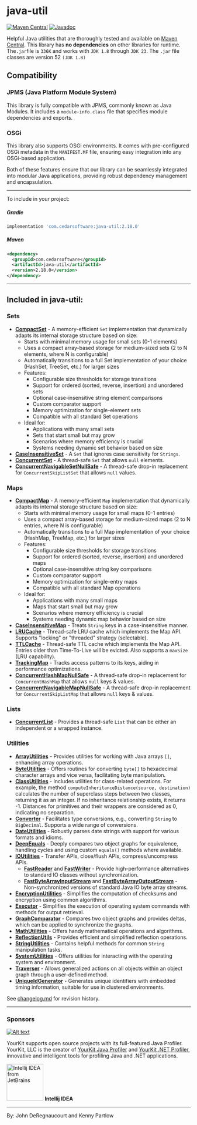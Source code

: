 java-util
=========
<!--[![Build Status](https://travis-ci.org/jdereg/java-util.svg?branch=master)](https://travis-ci.org/jdereg/java-util) -->
[![Maven Central](https://badgen.net/maven/v/maven-central/com.cedarsoftware/java-util)](https://central.sonatype.com/search?q=java-util&namespace=com.cedarsoftware)
[![Javadoc](https://javadoc.io/badge/com.cedarsoftware/java-util.svg)](http://www.javadoc.io/doc/com.cedarsoftware/java-util)

Helpful Java utilities that are thoroughly tested and available on [Maven Central](https://central.sonatype.com/search?q=java-util&namespace=com.cedarsoftware). 
This library has <b>no dependencies</b> on other libraries for runtime.
The`.jar`file is `336K` and works with `JDK 1.8` through `JDK 23`.
The `.jar` file classes are version 52 `(JDK 1.8)`
## Compatibility

### JPMS (Java Platform Module System)

This library is fully compatible with JPMS, commonly known as Java Modules. It includes a `module-info.class` file that 
specifies module dependencies and exports. 

### OSGi

This library also supports OSGi environments. It comes with pre-configured OSGi metadata in the `MANIFEST.MF` file, ensuring easy integration into any OSGi-based application. 

Both of these features ensure that our library can be seamlessly integrated into modular Java applications, providing robust dependency management and encapsulation.

---
To include in your project:
##### Gradle
```groovy
implementation 'com.cedarsoftware:java-util:2.18.0'
```

##### Maven
```xml
<dependency>
  <groupId>com.cedarsoftware</groupId>
  <artifactId>java-util</artifactId>
  <version>2.18.0</version>
</dependency>
```
---

## Included in java-util:

### Sets
- **[CompactSet](/src/main/java/com/cedarsoftware/util/CompactSet.java)** - A memory-efficient `Set` implementation that dynamically adapts its internal storage structure based on size:
  - Starts with minimal memory usage for small sets (0-1 elements)
  - Uses a compact array-based storage for medium-sized sets (2 to N elements, where N is configurable)
  - Automatically transitions to a full Set implementation of your choice (HashSet, TreeSet, etc.) for larger sizes
  - Features:
    - Configurable size thresholds for storage transitions
    - Support for ordered (sorted, reverse, insertion) and unordered sets
    - Optional case-insensitive string element comparisons
    - Custom comparator support
    - Memory optimization for single-element sets
    - Compatible with all standard Set operations
  - Ideal for:
    - Applications with many small sets
    - Sets that start small but may grow
    - Scenarios where memory efficiency is crucial
    - Systems needing dynamic set behavior based on size
- **[CaseInsensitiveSet](/src/main/java/com/cedarsoftware/util/CaseInsensitiveSet.java)** - A `Set` that ignores case sensitivity for `Strings`.
- **[ConcurrentSet](/src/main/java/com/cedarsoftware/util/ConcurrentSet.java)** - A thread-safe `Set` that allows `null` elements.
- **[ConcurrentNavigableSetNullSafe](/src/main/java/com/cedarsoftware/util/ConcurrentNavigableSetNullSafe.java)** - A thread-safe drop-in replacement for `ConcurrentSkipListSet` that allows `null` values. 

### Maps
- **[CompactMap](/src/main/java/com/cedarsoftware/util/CompactMap.java)** - A memory-efficient `Map` implementation that dynamically adapts its internal storage structure based on size:
  - Starts with minimal memory usage for small maps (0-1 entries)
  - Uses a compact array-based storage for medium-sized maps (2 to N entries, where N is configurable)
  - Automatically transitions to a full Map implementation of your choice (HashMap, TreeMap, etc.) for larger sizes
  - Features:
    - Configurable size thresholds for storage transitions
    - Support for ordered (sorted, reverse, insertion) and unordered maps
    - Optional case-insensitive string key comparisons
    - Custom comparator support
    - Memory optimization for single-entry maps
    - Compatible with all standard Map operations
  - Ideal for:
    - Applications with many small maps
    - Maps that start small but may grow
    - Scenarios where memory efficiency is crucial
    - Systems needing dynamic map behavior based on size
- **[CaseInsensitiveMap](/src/main/java/com/cedarsoftware/util/CaseInsensitiveMap.java)** - Treats `String` keys in a case-insensitive manner.
- **[LRUCache](/src/main/java/com/cedarsoftware/util/LRUCache.java)** - Thread-safe LRU cache which implements the Map API.  Supports "locking" or "threaded" strategy (selectable).
- **[TTLCache](/src/main/java/com/cedarsoftware/util/TTLCache.java)** - Thread-safe TTL cache which implements the Map API. Entries older than Time-To-Live will be evicted.  Also supports a `maxSize` (LRU capability).
- **[TrackingMap](/src/main/java/com/cedarsoftware/util/TrackingMap.java)** - Tracks access patterns to its keys, aiding in performance optimizations.
- **[ConcurrentHashMapNullSafe](/src/main/java/com/cedarsoftware/util/ConcurrentHashMapNullSafe.java)** - A thread-safe drop-in replacement for `ConcurrentHashMap` that allows `null` keys & values.
- **[ConcurrentNavigableMapNullSafe](/src/main/java/com/cedarsoftware/util/ConcurrentNavigableMapNullSafe.java)** - A thread-safe drop-in replacement for `ConcurrentSkipListMap` that allows `null` keys & values.

### Lists
- **[ConcurrentList](/src/main/java/com/cedarsoftware/util/ConcurrentList.java)** - Provides a thread-safe `List` that can be either an independent or a wrapped instance.

### Utilities
- **[ArrayUtilities](/src/main/java/com/cedarsoftware/util/ArrayUtilities.java)** - Provides utilities for working with Java arrays `[]`, enhancing array operations.
- **[ByteUtilities](/src/main/java/com/cedarsoftware/util/ByteUtilities.java)** - Offers routines for converting `byte[]` to hexadecimal character arrays and vice versa, facilitating byte manipulation.
- **[ClassUtilities](/src/main/java/com/cedarsoftware/util/ByteUtilities.java)** - Includes utilities for class-related operations. For example, the method `computeInheritanceDistance(source, destination)` calculates the number of superclass steps between two classes, returning it as an integer. If no inheritance relationship exists, it returns -1. Distances for primitives and their wrappers are considered as 0, indicating no separation.
- **[Converter](/src/main/java/com/cedarsoftware/util/Converter.java)** - Facilitates type conversions, e.g., converting `String` to `BigDecimal`. Supports a wide range of conversions.
- **[DateUtilities](/src/main/java/com/cedarsoftware/util/DateUtilities.java)** - Robustly parses date strings with support for various formats and idioms.
- **[DeepEquals](/src/main/java/com/cedarsoftware/util/DeepEquals.java)** - Deeply compares two object graphs for equivalence, handling cycles and using custom `equals()` methods where available.
- **[IOUtilities](/src/main/java/com/cedarsoftware/util/IOUtilities.java)** - Transfer APIs, close/flush APIs, compress/uncompress APIs.
  - **[FastReader](/src/main/java/com/cedarsoftware/util/FastReader.java)** and **[FastWriter](/src/main/java/com/cedarsoftware/util/FastWriter.java)** - Provide high-performance alternatives to standard IO classes without synchronization.
  - **[FastByteArrayInputStream](/src/main/java/com/cedarsoftware/util/FastByteArrayInputStream.java)** and **[FastByteArrayOutputStream](/src/main/java/com/cedarsoftware/util/FastByteArrayOutputStream.java)** - Non-synchronized versions of standard Java IO byte array streams.
- **[EncryptionUtilities](/src/main/java/com/cedarsoftware/util/EncryptionUtilities.java)** - Simplifies the computation of checksums and encryption using common algorithms.
- **[Executor](/src/main/java/com/cedarsoftware/util/Executor.java)** - Simplifies the execution of operating system commands with methods for output retrieval.
- **[GraphComparator](/src/main/java/com/cedarsoftware/util/GraphComparator.java)** - Compares two object graphs and provides deltas, which can be applied to synchronize the graphs.
- **[MathUtilities](/src/main/java/com/cedarsoftware/util/GraphComparator.java)** - Offers handy mathematical operations and algorithms.
- **[ReflectionUtils](/src/main/java/com/cedarsoftware/util/ReflectionUtils.java)** - Provides efficient and simplified reflection operations.
- **[StringUtilities](/src/main/java/com/cedarsoftware/util/StringUtilities.java)** - Contains helpful methods for common `String` manipulation tasks.
- **[SystemUtilities](/src/main/java/com/cedarsoftware/util/SystemUtilities.java)** - Offers utilities for interacting with the operating system and environment.
- **[Traverser](/src/main/java/com/cedarsoftware/util/Traverser.java)** - Allows generalized actions on all objects within an object graph through a user-defined method.
- **[UniqueIdGenerator](/src/main/java/com/cedarsoftware/util/UniqueIdGenerator.java)** - Generates unique identifiers with embedded timing information, suitable for use in clustered environments.

See [changelog.md](/changelog.md) for revision history.

---
### Sponsors
[![Alt text](https://www.yourkit.com/images/yklogo.png "YourKit")](https://www.yourkit.com/.net/profiler/index.jsp)

YourKit supports open source projects with its full-featured Java Profiler.
YourKit, LLC is the creator of <a href="https://www.yourkit.com/java/profiler/index.jsp">YourKit Java Profiler</a>
and <a href="https://www.yourkit.com/.net/profiler/index.jsp">YourKit .NET Profiler</a>,
innovative and intelligent tools for profiling Java and .NET applications.

<a href="https://www.jetbrains.com/idea/"><img alt="Intellij IDEA from JetBrains" src="https://s-media-cache-ak0.pinimg.com/236x/bd/f4/90/bdf49052dd79aa1e1fc2270a02ba783c.jpg" data-canonical-src="https://s-media-cache-ak0.pinimg.com/236x/bd/f4/90/bdf49052dd79aa1e1fc2270a02ba783c.jpg" width="100" height="100" /></a>
**Intellij IDEA**<hr>


By: John DeRegnaucourt and Kenny Partlow
